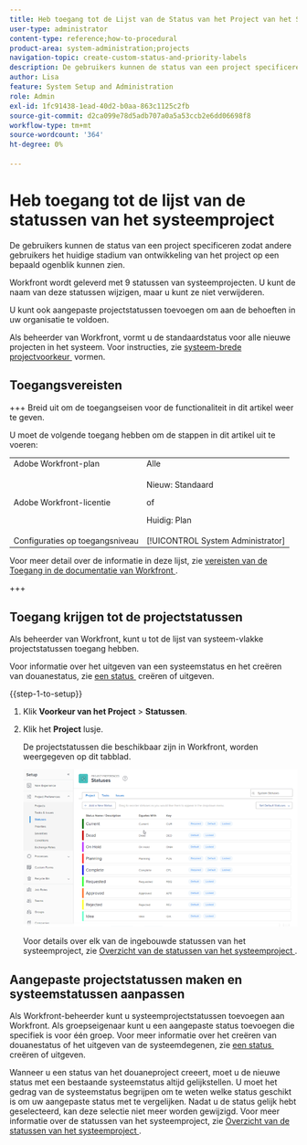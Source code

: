 ```yaml
---
title: Heb toegang tot de Lijst van de Status van het Project van het Systeem
user-type: administrator
content-type: reference;how-to-procedural
product-area: system-administration;projects
navigation-topic: create-custom-status-and-priority-labels
description: De gebruikers kunnen de status van een project specificeren zodat andere gebruikers het huidige stadium van ontwikkeling van het project op een bepaald ogenblik kunnen zien.
author: Lisa
feature: System Setup and Administration
role: Admin
exl-id: 1fc91438-1ead-40d2-b0aa-863c1125c2fb
source-git-commit: d2ca099e78d5adb707a0a5a53ccb2e6dd06698f8
workflow-type: tm+mt
source-wordcount: '364'
ht-degree: 0%

---
```


# Heb toegang tot de lijst van de statussen van het systeemproject

De gebruikers kunnen de status van een project specificeren zodat andere gebruikers het huidige stadium van ontwikkeling van het project op een bepaald ogenblik kunnen zien.

Workfront wordt geleverd met 9 statussen van systeemprojecten. U kunt de naam van deze statussen wijzigen, maar u kunt ze niet verwijderen.

U kunt ook aangepaste projectstatussen toevoegen om aan de behoeften in uw organisatie te voldoen.

Als beheerder van Workfront, vormt u de standaardstatus voor alle nieuwe projecten in het systeem. Voor instructies, zie [&#x200B; systeem-brede projectvoorkeur &#x200B;](../../../administration-and-setup/set-up-workfront/configure-system-defaults/set-project-preferences.md) vormen.

## Toegangsvereisten

+++ Breid uit om de toegangseisen voor de functionaliteit in dit artikel weer te geven.

U moet de volgende toegang hebben om de stappen in dit artikel uit te voeren:

<table style="table-layout:auto"> 
 <col> 
 <col> 
 <tbody> 
  <tr> 
   <td role="rowheader">Adobe Workfront-plan</td> 
   <td>Alle</td> 
  </tr> 
  <tr> 
  <tr> 
   <td role="rowheader">Adobe Workfront-licentie</td> 
   <td><p>Nieuw: Standaard</p>
       <p>of</p>
       <p>Huidig: Plan</p></td>
  </tr> 
  </tr> 
  <tr> 
   <td role="rowheader">Configuraties op toegangsniveau</td> 
   <td>[!UICONTROL System Administrator]</td>
  </tr> 
 </tbody> 
</table>

Voor meer detail over de informatie in deze lijst, zie [&#x200B; vereisten van de Toegang in de documentatie van Workfront &#x200B;](/help/quicksilver/administration-and-setup/add-users/access-levels-and-object-permissions/access-level-requirements-in-documentation.md).

+++

## Toegang krijgen tot de projectstatussen

Als beheerder van Workfront, kunt u tot de lijst van systeem-vlakke projectstatussen toegang hebben.

Voor informatie over het uitgeven van een systeemstatus en het creëren van douanestatus, zie [&#x200B; een status &#x200B;](../../../administration-and-setup/customize-workfront/creating-custom-status-and-priority-labels/create-or-edit-a-status.md) creëren of uitgeven.

{{step-1-to-setup}}

1. Klik **Voorkeur van het Project** > **Statussen**.

1. Klik het **Project** lusje.

   De projectstatussen die beschikbaar zijn in Workfront, worden weergegeven op dit tabblad.

   ![&#x200B; status van het Project &#x200B;](assets/project-status.png)

   Voor details over elk van de ingebouwde statussen van het systeemproject, zie [&#x200B; Overzicht van de statussen van het systeemproject &#x200B;](../../../administration-and-setup/customize-workfront/creating-custom-status-and-priority-labels/system-project-statuses.md).

## Aangepaste projectstatussen maken en systeemstatussen aanpassen

Als Workfront-beheerder kunt u systeemprojectstatussen toevoegen aan Workfront. Als groepseigenaar kunt u een aangepaste status toevoegen die specifiek is voor één groep. Voor meer informatie over het creëren van douanestatus of het uitgeven van de systeemdegenen, zie [&#x200B; een status &#x200B;](../../../administration-and-setup/customize-workfront/creating-custom-status-and-priority-labels/create-or-edit-a-status.md) creëren of uitgeven.

Wanneer u een status van het douaneproject creeert, moet u de nieuwe status met een bestaande systeemstatus altijd gelijkstellen. U moet het gedrag van de systeemstatus begrijpen om te weten welke status geschikt is om uw aangepaste status met te vergelijken. Nadat u de status gelijk hebt geselecteerd, kan deze selectie niet meer worden gewijzigd. Voor meer informatie over de statussen van het systeemproject, zie [&#x200B; Overzicht van de statussen van het systeemproject &#x200B;](../../../administration-and-setup/customize-workfront/creating-custom-status-and-priority-labels/system-project-statuses.md).
